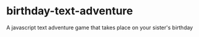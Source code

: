 # birthday-text-adventure
 A javascript text adventure game that takes place on your sister's birthday
